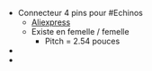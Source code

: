 - Connecteur 4 pins pour #Echinos
	- [Aliexpress](https://m.fr.aliexpress.com/item/1005003214065265.html)
	- Existe en femelle / femelle
		- Pitch = 2.54 pouces
-
-